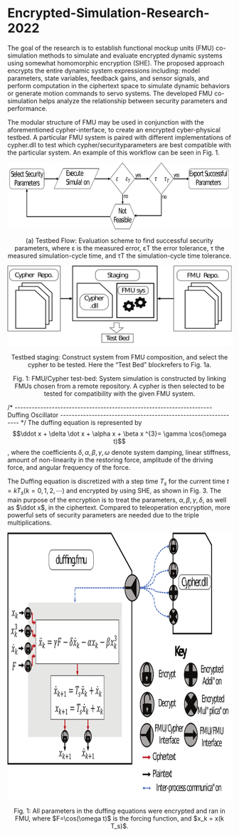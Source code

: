 # Encrypted-Simulation-Research-2022

The goal of the research is to establish functional mockup units (FMU) co-simulation methods to simulate and evaluate encrypted dynamic systems using somewhat homomorphic encryption (SHE). The proposed approach encrypts the entire dynamic system expressions including: model parameters, state variables, feedback gains, and sensor signals, and perform computation in the ciphertext space to simulate dynamic behaviors or generate motion commands to servo systems. The developed FMU co-simulation helps analyze the relationship between security parameters and performance.

The modular structure of FMU may be used in conjunction with the aforementioned cypher-interface, to create an encrypted cyber-physical testbed. A particular FMU system is paired with different implementations of cypher.dll to test which cypher/securityparameters are best compatible with the particular system. An example of this workflow can be seen in Fig. 1. 

<p align="center">
<img src="https://github.com/xzhao391/Encrypted-Simulation-Research-2022/blob/main/Picture/testbed-flow.png" width="600" height="150">
</p>

<p align="center">
 (a) Testbed Flow: Evaluation scheme to find successful security parameters, where ε is the measured error, εT the error tolerance, τ the measured simulation-cycle time, and τT the simulation-cycle time tolerance.
 </p>
 
 <p align="center">
 <img src="https://github.com/xzhao391/Encrypted-Simulation-Research-2022/blob/main/Picture/testbed-staging.png" width="600" height="180">
</p>

<p align="center">
Testbed staging: Construct system from FMU composition, and select the cypher to be tested. Here the “Test Bed” blockrefers to Fig. 1a.
 </p>

<p align="center">
Fig. 1: FMU/Cypher test-bed: System simulation is constructed by linking FMUs chosen from a remote repository. A cypher is then selected to be tested for compatibility with the given FMU system.
</p>

/* --------------------------------------------------------------------- Duffing Oscillator --------------------------------------------------------------- */
The duffing equation is represented by $$\ddot x + \delta \dot x + \alpha x + \beta x ^{3}= \gamma \cos(\omega t)$$, where the coefficients $\delta, \alpha, \beta, \gamma, \omega$  denote system damping, linear stiffness, amount of non-linearity in the restoring force, amplitude of the driving force, and angular frequency of the force.

The Duffing equation is discretized with a step time $T_s$ for the current time $t=k T_s (k=0,1,2,\cdots$) and encrypted by using SHE, as shown in Fig. 3. The main purpose of the encryption is to treat the parameters, $\alpha, \beta, \gamma, \delta$, as well as $\ddot x$, in the ciphertext. Compared to teleoperation encryption, more powerful sets of security parameters are needed due to the triple multiplications. 

 <p align="center">
 <img src="https://github.com/xzhao391/Encrypted-Simulation-Research-2022/blob/main/Picture/duffing-fmu_Ueda.png" width="900" height="600">
</p>

<p align="center">
Fig. 1: All parameters in the duffing equations were encrypted and ran in FMU, where $F=\cos(\omega t)$ is the forcing function, and $x_k = x(k T_s)$.
</p>


